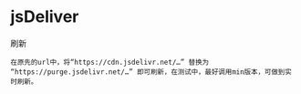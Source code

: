 # jsDeliver

刷新

```shell
在原先的url中，将“https://cdn.jsdelivr.net/…” 替换为 “https://purge.jsdelivr.net/…” 即可刷新，在测试中，最好调用min版本，可做到实时刷新。
```